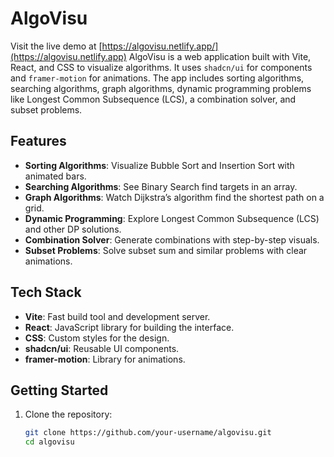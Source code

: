 # AlgoVisu
Visit the live demo at [https://algovisu.netlify.app/](https://algovisu.netlify.app)
AlgoVisu is a web application built with Vite, React, and CSS to visualize algorithms. It uses `shadcn/ui` for components and `framer-motion` for animations. The app includes sorting algorithms, searching algorithms, graph algorithms, dynamic programming problems like Longest Common Subsequence (LCS), a combination solver, and subset problems.

## Features

- **Sorting Algorithms**: Visualize Bubble Sort and Insertion Sort with animated bars.
- **Searching Algorithms**: See Binary Search find targets in an array.
- **Graph Algorithms**: Watch Dijkstra’s algorithm find the shortest path on a grid.
- **Dynamic Programming**: Explore Longest Common Subsequence (LCS) and other DP solutions.
- **Combination Solver**: Generate combinations with step-by-step visuals.
- **Subset Problems**: Solve subset sum and similar problems with clear animations.

## Tech Stack

- **Vite**: Fast build tool and development server.
- **React**: JavaScript library for building the interface.
- **CSS**: Custom styles for the design.
- **shadcn/ui**: Reusable UI components.
- **framer-motion**: Library for animations.

## Getting Started

1. Clone the repository:
   ```bash
   git clone https://github.com/your-username/algovisu.git
   cd algovisu
